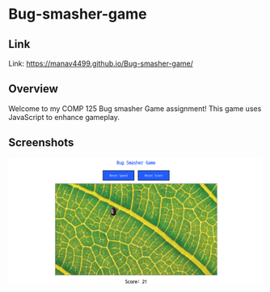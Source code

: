 # Bug-smasher-game

## Link
Link: https://manav4499.github.io/Bug-smasher-game/

## Overview 
Welcome to my COMP 125 Bug smasher Game assignment! This game uses JavaScript to enhance gameplay. 

## Screenshots

<img width="1440" alt="Login or Sign in page" src="Project Photos/Screenshot 2024-12-28 192912.png">

